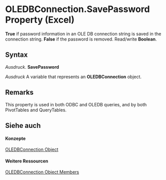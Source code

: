 
# OLEDBConnection.SavePassword Property (Excel)

 **True** if password information in an OLE DB connection string is saved in the connection string. **False** if the password is removed. Read/write **Boolean**.


## Syntax

 _Ausdruck_. **SavePassword**

 _Ausdruck_ A variable that represents an **OLEDBConnection** object.


## Remarks

This property is used in both ODBC and OLEDB queries, and by both PivotTables and QueryTables.


## Siehe auch


#### Konzepte


[OLEDBConnection Object](f246e544-9854-8e71-a7f7-dec57dd725e4.md)
#### Weitere Ressourcen


[OLEDBConnection Object Members](http://msdn.microsoft.com/library/2f1a2f81-ee3a-1b60-8dc3-87818e1790c1%28Office.15%29.aspx)
